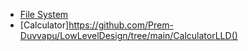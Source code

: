 - [File System](https://github.com/Prem-Duvvapu/LowLevelDesign/tree/main/FileDirectoryLLD)
- [Calculator]https://github.com/Prem-Duvvapu/LowLevelDesign/tree/main/CalculatorLLD()